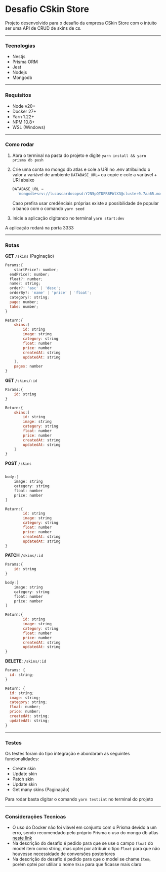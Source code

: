 # Desafio CSkin Store

Projeto desenvolvido para o desafio da empresa CSkin Store com o intuito ser uma API de CRUD de skins de cs.

---

### Tecnologias

- Nestjs
- Prisma ORM
- Jest
- Nodejs
- Mongodb

---

### Requisitos

- Node v20+
- Docker 27+
- Yarn 1.22+
- NPM 10.8+
- WSL (Windows)

---

### Como rodar

1. Abra o terminal na pasta do projeto e digite `yarn install && yarn prisma db push`
2. Crie uma conta no mongo db atlas e cole a URI no .env atribuindo o valor a variável de ambiente `DATABASE_URL=` ou copie e cole a variável + URI abaixo

   ```jsx
   DATABASE_URL =
     'mongodb+srv://lucascardosopsd:Y2N5pQTDFR8PWlX3@cluster0.7aa65.mongodb.net/dev?retryWrites=true&w=majority&appName=Cluster0';
   ```

   Caso prefira usar credênciais próprias existe a possibilidade de popular o banco com o comando `yarn seed`

3. Inicie a aplicação digitando no terminal `yarn start:dev`

A aplicação rodará na porta 3333

---

### Rotas

**GET** `/skins` (Paginação)

```jsx
Params:{
	startPrice?: number;
  endPrice?: number;
  float?: number;
  name?: string;
  order?: 'asc' | 'desc';
  orderBy?: 'name' | 'price' | 'float';
  category?: string;
  page: number;
  take: number;
}

Return:{
	skins:[
		id: string
		image: string
		category: string
		float: number
		price: number
		createdAt: string
		updatedAt: string
	],
	pages: number
}
```

**GET** `/skins/:id`

```jsx
Params:{
	id: string
}

Return:{
	skins:[
		id: string
		image: string
		category: string
		float: number
		price: number
		createdAt: string
		updatedAt: string
	]
}
```

**POST** `/skins`

```jsx

body:[
	image: string
	category: string
	float: number
	price: number
]

Return:{
		id: string
		image: string
		category: string
		float: number
		price: number
		createdAt: string
		updatedAt: string
}
```

**PATCH** `/skins/:id`

```jsx
Params:{
	id: string
}

body:[
	image: string
	category: string
	float: number
	price: number
]

Return:{
		id: string
		image: string
		category: string
		float: number
		price: number
		createdAt: string
		updatedAt: string
}
```

**DELETE**: `/skins/:id`

```jsx
Params: {
  id: string;
}

Return: {
  id: string;
  image: string;
  category: string;
  float: number;
  price: number;
  createdAt: string;
  updatedAt: string;
}
```

---

### Testes

Os testes foram do tipo integração e abordaram as seguintes funcionalidades:

- Create skin
- Update skin
- Patch skin
- Update skin
- Get many skins (Paginação)

Para rodar basta digitar o comando `yarn test:int` no terminal do projeto

---

### Considerações Tecnicas

- O uso do Docker não foi viável em conjunto com o Prisma devido a um erro, sendo recomendado pelo próprio Prisma o uso do mongo db atlas [neste link](https://www.prisma.io/docs/orm/overview/databases/mongodb#replica-set-configuration)
- Na descrição do desafio é pedido para que se use o campo `float` do model item como string, mas optei por atribuir o tipo `Float` para que não houvesse necessidade de conversões posteriores
- Na descrição do desafio é pedido para que o model se chame `Item`, porém optei por utiliar o nome `Skin` para que ficasse mais claro
